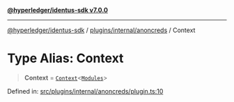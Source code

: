 [**@hyperledger/identus-sdk v7.0.0**](../../../../README.md)

***

[@hyperledger/identus-sdk](../../../../README.md) / [plugins/internal/anoncreds](../README.md) / Context

# Type Alias: Context

> **Context** = [`Context`](../../../../overview/namespaces/Plugins/type-aliases/Context.md)\<[`Modules`](Modules.md)\>

Defined in: [src/plugins/internal/anoncreds/plugin.ts:10](https://github.com/hyperledger/identus-edge-agent-sdk-ts/blob/96423ee84b124a31ce63036d9d623d1cb73a13c2/src/plugins/internal/anoncreds/plugin.ts#L10)
